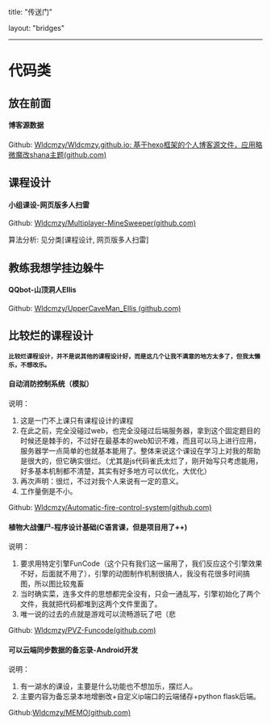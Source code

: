 title: "传送门"

layout: "bridges"


---

# 代码类

## 放在前面

#### 博客源数据

Github: [Wldcmzy/Wldcmzy.github.io: 基于hexo框架的个人博客源文件，应用略微魔改shana主题(github.com)](https://github.com/Wldcmzy/Wldcmzy.github.io)

## 课程设计

#### 小组课设-网页版多人扫雷

Github: [Wldcmzy/Multiplayer-MineSweeper(github.com)](https://github.com/Wldcmzy/Multiplayer-MineSweeper)

算法分析: 见分类[课程设计, 网页版多人扫雷]

## 教练我想学挂边躲牛

#### QQbot-山顶洞人Ellis

Github: [Wldcmzy/UpperCaveMan_Ellis (github.com)](https://github.com/Wldcmzy/UpperCaveMan_Ellis)



## 比较烂的课程设计

**`比较烂课程设计，并不是说其他的课程设计好，而是这几个让我不满意的地方太多了，但我太懒乐，不想改乐。`**

#### 自动消防控制系统（模拟）

说明：

1. 这是一门不上课只有课程设计的课程
2. 在此之前，完全没碰过web，也完全没碰过后端服务器，拿到这个固定题目的时候还是棘手的，不过好在最基本的web知识不难，而且可以马上进行应用，服务器学一点简单的也就基本能用了。整体来说这个课设在学习上对我的帮助是很大的，但它确实很烂。（尤其是js代码雀氏太烂了，刚开始写只考虑能用，好多基本机制都不清楚，其实有好多地方可以优化，大优化）
3. 再次声明：很烂，不过对我个人来说有一定的意义。
4. 工作量倒是不小。

Github: [Wldcmzy/Automatic-fire-control-system(github.com)](https://github.com/Wldcmzy/Automatic-fire-control-system)



#### 植物大战僵尸-程序设计基础(C语言课，但是项目用了++)

说明：

1. 要求用特定引擎FunCode（这个只有我们这一届用了，我们反应这个引擎效果不好，后面就不用了），引擎的动图制作机制很搞人，我没有花很多时间搞图，所以图比较鬼畜
2. 当时确实菜，连多文件的思想都完全没有，只会一通乱写，引擎初始化了两个文件，我就把代码都堆到这两个文件里面了。
3. 唯一说的过去的点就是游戏可以流畅游玩了吧（悲

Github: [Wldcmzy/PVZ-Funcode(github.com)](https://github.com/Wldcmzy/PVZ-Funcode)

#### 可以云端同步数据的备忘录-Android开发

说明：

1. 有一湖水的课设，主要是什么功能也不想加乐，摆烂人。
2. 主要内容为备忘录本地增删改+自定义ip端口的云端储存+python flask后端。

Github:[Wldcmzy/MEMO(github.com)](https://github.com/Wldcmzy/MEMO)